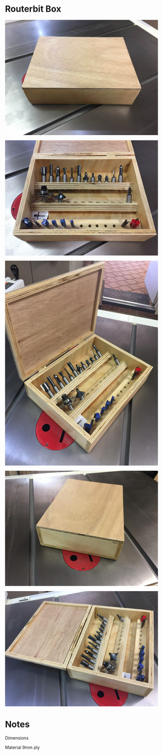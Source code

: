 # Routerbit Box

![Front](pics/front.jpg) 

![Front Open](pics/front-open.jpg)

![Open](pics/open.jpg)

![Side](pics/side.jpg) 

![Side Open](pics/side-open.jpg)

# Notes

Dimensions

Material 9mm ply
